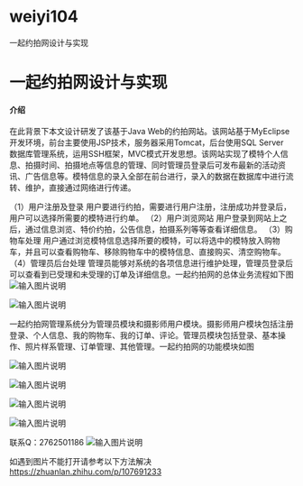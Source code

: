 # weiyi104
一起约拍网设计与实现

# 一起约拍网设计与实现

#### 介绍
在此背景下本文设计研发了该基于Java Web的约拍网站。该网站基于MyEclipse开发环境，前台主要使用JSP技术，服务器采用Tomcat，后台使用SQL Server                                                                                                                                                                                                                                                                                            数据库管理系统，运用SSH框架，MVC模式开发思想。该网站实现了模特个人信息、拍摄时间、拍摄地点等信息的管理、同时管理员登录后可发布最新的活动资讯、广告信息等。模特信息的录入全部在前台进行，录入的数据在数据库中进行流转、维护，直接通过网络进行传递。

（1）用户注册及登录
用户要进行约拍，需要进行用户注册，注册成功并登录后，用户可以选择所需要的模特进行约单。
（2）用户浏览网站
用户登录到网站上之后，通过信息浏览、特价约拍，公告信息，拍摄系列等等查看详细信息。
（3）购物车处理
用户通过浏览模特信息选择所要的模特，可以将选中的模特放入购物车，并且可以查看购物车、移除购物车中的模特信息、直接购买、清空购物车。
（4）管理员后台处理
管理员能够对系统的各项信息进行维护处理，管理员登录后可以查看到已受理和未受理的订单及详细信息。一起约拍网的总体业务流程如下图
![输入图片说明](https://images.gitee.com/uploads/images/2020/1204/105617_11f869b4_4865385.png "屏幕截图.png")

![输入图片说明](https://images.gitee.com/uploads/images/2020/1204/105627_533e0189_4865385.png "屏幕截图.png")

一起约拍网管理系统分为管理员模块和摄影师用户模块。摄影师用户模块包括注册登录、个人信息、我的购物车、我的订单、评论。管理员模块包括登录、基本操作、照片样系管理、订单管理、其他管理。一起约拍网的功能模块如图

![输入图片说明](https://images.gitee.com/uploads/images/2020/1204/105641_e6ccde99_4865385.png "屏幕截图.png")

![输入图片说明](https://images.gitee.com/uploads/images/2020/1204/105653_78b9c04a_4865385.png "屏幕截图.png")

![输入图片说明](https://images.gitee.com/uploads/images/2020/1204/105703_69f36f7d_4865385.png "屏幕截图.png")

![输入图片说明](https://images.gitee.com/uploads/images/2020/1204/105709_137c713a_4865385.png "屏幕截图.png")


联系Q：2762501186
![输入图片说明](https://images.gitee.com/uploads/images/2020/1119/003728_cd598bb9_4865385.jpeg "微信.jpg")

如遇到图片不能打开请参考以下方法解决
https://zhuanlan.zhihu.com/p/107691233
